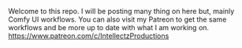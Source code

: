 Welcome to this repo. I will be posting many thing on here but, mainly Comfy UI workflows. You can also visit my Patreon to get the same workflows and be more up to date with
what I am working on. https://www.patreon.com/c/IntellectzProductions
